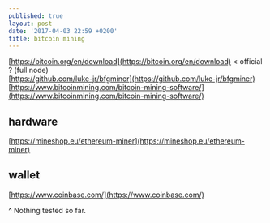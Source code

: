 ```yaml
---
published: true
layout: post
date: '2017-04-03 22:59 +0200'
title: bitcoin mining
---
```

[https://bitcoin.org/en/download](https://bitcoin.org/en/download) < official ? (full node)    
[https://github.com/luke-jr/bfgminer](https://github.com/luke-jr/bfgminer)  
[https://www.bitcoinmining.com/bitcoin-mining-software/](https://www.bitcoinmining.com/bitcoin-mining-software/)

## hardware

[https://mineshop.eu/ethereum-miner](https://mineshop.eu/ethereum-miner)

## wallet

[https://www.coinbase.com/](https://www.coinbase.com/)

^ Nothing tested so far.
